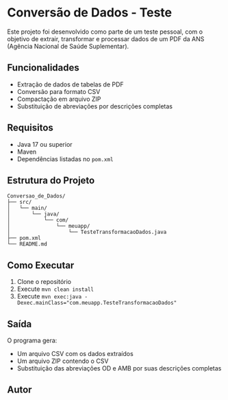 # Conversão de Dados - Teste 

Este projeto foi desenvolvido como parte de um teste pessoal, com o objetivo de extrair, transformar e processar dados de um PDF da ANS (Agência Nacional de Saúde Suplementar).

## Funcionalidades

- Extração de dados de tabelas de PDF
- Conversão para formato CSV
- Compactação em arquivo ZIP
- Substituição de abreviações por descrições completas

## Requisitos

- Java 17 ou superior
- Maven
- Dependências listadas no `pom.xml`

## Estrutura do Projeto

```
Conversao_de_Dados/
├── src/
│   └── main/
│       └── java/
│           └── com/
│               └── meuapp/
│                   └── TesteTransformacaoDados.java
├── pom.xml
└── README.md
```

## Como Executar

1. Clone o repositório
2. Execute `mvn clean install`
3. Execute `mvn exec:java -Dexec.mainClass="com.meuapp.TesteTransformacaoDados"`

## Saída

O programa gera:
- Um arquivo CSV com os dados extraídos
- Um arquivo ZIP contendo o CSV
- Substituição das abreviações OD e AMB por suas descrições completas

## Autor
